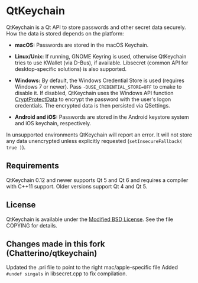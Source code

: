 QtKeychain
==========

QtKeychain is a Qt API to store passwords and other secret data securely. How the data is stored depends on the platform:

 * **macOS:** Passwords are stored in the macOS Keychain.

 * **Linux/Unix:** If running, GNOME Keyring is used, otherwise QtKeychain tries to use KWallet (via D-Bus), if available. Libsecret (common API for desktop-specific solutions)
   is also supported.

 * **Windows:** By default, the Windows Credential Store is used (requires Windows 7 or newer).
Pass `-DUSE_CREDENTIAL_STORE=OFF` to cmake to disable it. If disabled, QtKeychain uses the Windows API function
[CryptProtectData](http://msdn.microsoft.com/en-us/library/windows/desktop/aa380261%28v=vs.85%29.aspx "CryptProtectData function")
to encrypt the password with the user's logon credentials. The encrypted data is then persisted via QSettings.

 * **Android and iOS:** Passwords are stored in the Android keystore system and iOS keychain, respectively.

In unsupported environments QtKeychain will report an error. It will not store any data unencrypted unless explicitly requested (`setInsecureFallback( true )`).


Requirements
------------

QtKeychain 0.12 and newer supports Qt 5 and Qt 6 and requires a compiler with C++11 support. Older versions support Qt 4 and Qt 5.

License
-------

QtKeychain is available under the [Modified BSD License](http://www.gnu.org/licenses/license-list.html#ModifiedBSD). See the file COPYING for details.

Changes made in this fork (Chatterino/qtkeychain)
-------

Updated the .pri file to point to the right mac/apple-specific file
Added `#undef singals` in libsecret.cpp to fix compilation.
